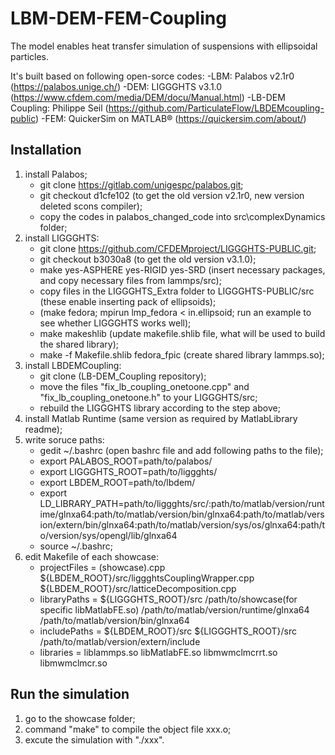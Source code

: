 # LBM-DEM-FEM-Coupling
The model enables heat transfer simulation of suspensions with ellipsoidal particles.

It's built based on following open-sorce codes:
-LBM: Palabos v2.1r0 (https://palabos.unige.ch/)
-DEM: LIGGGHTS v3.1.0 (https://www.cfdem.com/media/DEM/docu/Manual.html)
-LB-DEM Coupling: Philippe Seil (https://github.com/ParticulateFlow/LBDEMcoupling-public)
-FEM: QuickerSim on MATLAB® (https://quickersim.com/about/)

## Installation
1. install Palabos;
    - git clone https://gitlab.com/unigespc/palabos.git;
    - git checkout d1cfe102 (to get the old version v2.1r0, new version deleted scons compiler);
    - copy the codes in palabos_changed_code into src\complexDynamics folder;
2. install LIGGGHTS:
    - git clone https://github.com/CFDEMproject/LIGGGHTS-PUBLIC.git;
    - git checkout b3030a8 (to get the old version v3.1.0);
    - make yes-ASPHERE yes-RIGID yes-SRD (insert necessary packages, and copy necessary files from lammps/src);
    - copy files in the LIGGGHTS_Extra folder to LIGGGHTS-PUBLIC/src (these enable inserting pack of ellipsoids);
    - (make fedora; mpirun lmp_fedora < in.ellipsoid; run an example to see whether LIGGGHTS works well);
    - make makeshlib (update makefile.shlib file, what will be used to build the shared library);
    - make -f Makefile.shlib fedora_fpic (create shared library lammps.so);
3. install LBDEMCoupling:
    - git clone (LB-DEM_Coupling repository);
    - move the files "fix_lb_coupling_onetoone.cpp" and "fix_lb_coupling_onetoone.h" to your LIGGGHTS/src;
    - rebuild the LIGGGHTS library according to the step above;
4. install Matlab Runtime (same version as required by MatlabLibrary readme);
5. write soruce paths:
    - gedit ~/.bashrc (open bashrc file and add following paths to the file);
    - export PALABOS_ROOT=path/to/palabos/
    - export LIGGGHTS_ROOT=path/to/liggghts/
    - export LBDEM_ROOT=path/to/lbdem/
    - export LD_LIBRARY_PATH=path/to/liggghts/src/:path/to/matlab/version/runtime/glnxa64:path/to/matlab/version/bin/glnxa64:path/to/matlab/version/extern/bin/glnxa64:path/to/matlab/version/sys/os/glnxa64:path/to/version/sys/opengl/lib/glnxa64
    - source ~/.bashrc;
6. edit Makefile of each showcase:
    - projectFiles = (showcase).cpp
                    ${LBDEM_ROOT}/src/liggghtsCouplingWrapper.cpp
                    ${LBDEM_ROOT}/src/latticeDecomposition.cpp
    - libraryPaths = ${LIGGGHTS_ROOT}/src
                    /path/to/showcase(for specific libMatlabFE.so)
                    /path/to/matlab/version/runtime/glnxa64
                    /path/to/matlab/version/bin/glnxa64
    - includePaths = ${LBDEM_ROOT}/src
                    ${LIGGGHTS_ROOT}/src
                    /path/to/matlab/version/extern/include
    - libraries    = liblammps.so libMatlabFE.so libmwmclmcrrt.so libmwmclmcr.so

## Run the simulation
1. go to the showcase folder;
2. command "make" to compile the object file xxx.o;
3. excute the simulation with "./xxx".
